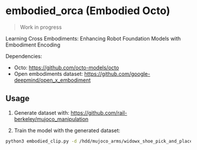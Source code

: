 # embodied_orca (Embodied Octo)

> Work in progress

Learning Cross Embodiments: Enhancing Robot Foundation Models with Embodiment Encoding

Dependencies:
 - Octo: https://github.com/octo-models/octo
 - Open embodiments dataset: https://github.com/google-deepmind/open_x_embodiment


## Usage

1. Generate dataset with: https://github.com/rail-berkeley/mujoco_manipulation

2. Train the model with the generated dataset:

```bash
python3 embodied_clip.py -d /hdd/mujoco_arms/widowx_shoe_pick_and_place_combined/ -b 5 -t 12 -e 100
```
